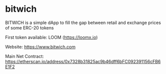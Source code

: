 # bitwich
BITWICH is a simple dApp to fill the gap between retail and exchange prices of some ERC-20 tokens

First token available: LOOM (https://loomx.io)

Website: https://www.bitwich.com

Main Net Contract: https://etherscan.io/address/0x7328b31825ac9b46dff6bFC092391156cFB6E1F2
